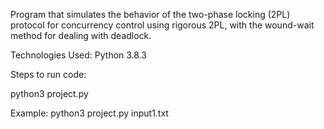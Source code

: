 Program that simulates the behavior of the two-phase locking (2PL) protocol for concurrency control using rigorous 2PL, with the wound-wait method for dealing with deadlock.



Technologies Used: Python 3.8.3


Steps to run code:

python3 project.py <inputfile name>

Example: python3 project.py input1.txt
